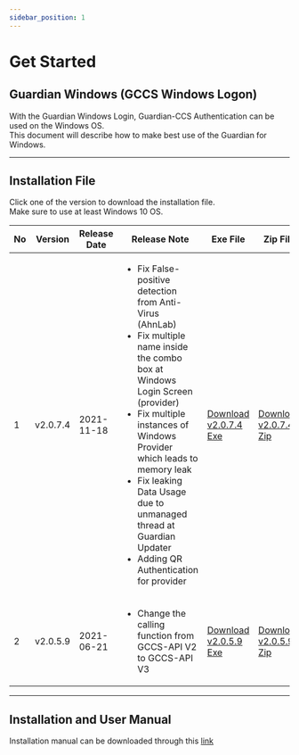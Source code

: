 ```yaml
---
sidebar_position: 1
---
```

# Get Started

## Guardian Windows (GCCS Windows Logon)
With the Guardian Windows Login, Guardian-CCS Authentication can be used on the Windows OS.  
This document will describe how to make best use of the Guardian for Windows.

---

## Installation File

Click one of the version to download the installation file.   
Make sure to use at least Windows 10 OS.   

|No|Version|Release Date |Release Note |Exe File|Zip File|
|---|---|---|---|---|---|
|1|v2.0.7.4| 2021-11-18 | <ul><li>Fix False-positive detection from Anti-Virus (AhnLab)</li><li>Fix multiple name inside the combo box at Windows Login Screen (provider)</li><li>Fix multiple instances of Windows Provider which leads to memory leak</li><li>Fix leaking Data Usage due to unmanaged thread at Guardian Updater</li><li>Adding QR Authentication for provider</li></ul> | [Download v2.0.7.4 Exe](https://updates.fnsvalue.co.kr/GFW/Installer/Guardian_Setup_v2.0.5.9.exe)| [Download v2.0.7.4 Zip](https://updates.fnsvalue.co.kr/GFW/Installer/Guardian_Setup_v2.0.5.9.zip)|
|2|v2.0.5.9| 2021-06-21 | <ul><li>Change the calling function from GCCS-API V2 to GCCS-API V3</li></ul> | [Download v2.0.5.9 Exe](https://updates.fnsvalue.co.kr/GFW/Installer/Guardian_Setup_v2.0.7.4.exe)| [Download v2.0.5.9 Zip](https://updates.fnsvalue.co.kr/GFW/Installer/Guardian_Setup_v2.0.7.4.exe)|  

---

## Installation and User Manual

Installation manual can be downloaded through this [link](http://192.168.0.60/GFW/etc/Guardian_for_Windows_매뉴얼_v1.8.pdf)
